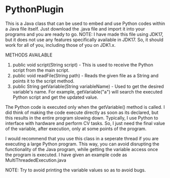 # PythonPlugin
This is a Java class that can be used to embed and use Python codes within a Java file itself.
Just download the .java file and import it into your programs and you are ready to go. 
NOTE: I have made this file using JDK17, but it does not use any features specifically available in JDK17. So, it should work for all of you, including those of you on JDK1.x.

METHODS AVAILABLE
  1) public void script(String script) - This is used to receive the Python script from the main script.
  2) public void readFile(String path) - Reads the given file as a String and points it to the script method.
  3) public String getVariable(String variableName) - Used to get the desired variable's name. For example, getVariable("a") will search the executed Python script and get the updated value.

The Python code is executed only when the getVariable() method is called. 
I did think of making the code execute directly as soon as its declared, but this results in the entire program slowing down. Typically, I use Python to interface with hardware and perform CV tasks. So, I just need the final value of the variable, after execution, only at some points of the program. 

I would recommend that you use this class in a seperate thread if you are executing a large Python program. This way, you can avoid disrupting the functionality of the Java program, while getting the variable access once the program is executed. I have given an example code as MultiThreadedExecution.java

NOTE: Try to avoid printing the variable values so as to avoid bugs.
